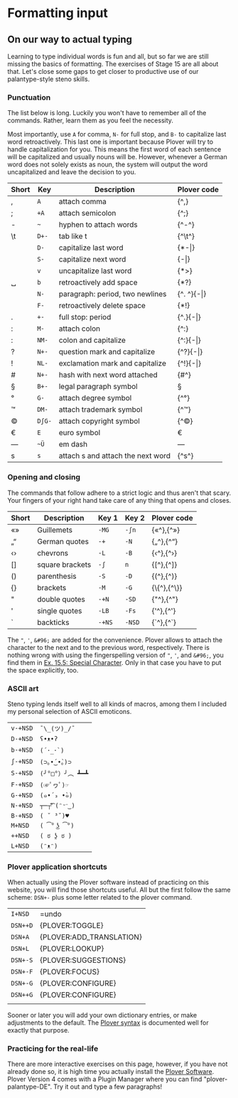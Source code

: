 # Formatting input

## On our way to actual typing

Learning to type individual words is fun and all, but so far we are still missing the basics of formatting.
The exercises of Stage 15 are all about that.
Let's close some gaps to get closer to productive use of our palantype-style steno skills.

### Punctuation

The list below is long. Luckily you won't have to remember all of the commands.
Rather, learn them as you feel the necessity.

Most importantly, use `A` for comma, `N-` for full stop, and `B-` to capitalize last word retroactively.
This last one is important because Plover will try to handle capitalization for you.
This means the first word of each sentence will be capitalized and usually nouns will be.
However, whenever a German word does not solely exists as noun,
the system will output the word uncapitalized and leave the decision to you.

| Short | Key    | Description                       | Plover code     |
|-------|--------|-----------------------------------|-----------------|
| ,     | `A   ` | attach comma                      | {^,}            |
| ;     | `+A  ` | attach semicolon                  | {^;}            |
| -     | `~   ` | hyphen to attach words            | {&Hat;-&Hat;}           |
| \\t   | `D+- ` | tab like t                        | {&Hat;\t&Hat;}          |
|       | `D-  ` | capitalize last word              | {\*-&#124;}     |
|       | `S-  ` | capitalize next word              | {-&#124;}       |
|       | `v   ` | uncapitalize last word            | {\*&gt;}        |
| ␣     | `b   ` | retroactively add space           | {\*?}           |
|       | `N-  ` | paragraph: period, two newlines   | {^. ^}{-&#124;} |
|       | `F-  ` | retroactively delete space        | {*!}            |
| .     | `+-  ` | full stop: period                 | {^.}{-&#124;}   |
| :     | `M-  ` | attach colon                      | {^:}            |
| :     | `NM- ` | colon and capitalize              | {^:}{-&#124;}   |
| ?     | `N+- ` | question mark and capitalize      | {^?}{-&#124;}   |
| !     | `NL- ` | exclamation mark and capitalize   | {^!}{-&#124;}   |
| #     | `N+- ` | hash with next word attached      | {\#^}           |
| §     | `B+- ` | legal paragraph symbol            | §               |
| °     | `G-  ` | attach degree symbol              | {^°}            |
| ™     | `DM- ` | attach trademark symbol           | {^™}            |
| ©     | `DʃG-` | attach copyright symbol           | {^©}            |
| €     | `E   ` | euro symbol                       | €               |
| —     | `~Ü  ` | em dash                           | —               |
| s     | `s   ` | attach s and attach the next word | {^s^}           |

### Opening and closing

The commands that follow adhere to a strict logic and thus aren't that scary.
Your fingers of your right hand take care of any thing that opens and closes.

| Short | Description     | Key 1   | Key 2 | Plover code           |
|-------|-----------------|---------|-------|-----------------------|
| «»    | Guillemets      | `-MG `  | `-ʃn` | {«&Hat;},{&Hat;»}     |
| „“    | German quotes   | `-+`    | `-N`  | {„&Hat;},{&Hat;“}     |
| ‹›    | chevrons        | `-L`    | `-B`  | {‹&Hat;},{&Hat;›}     |
| []    | square brackets | `-ʃ`    | `n`   | {[&Hat;},{&Hat;]}     |
| ()    | parenthesis     | `-S`    | `-D`  | {(&Hat;},{&Hat;)}     |
| {}    | brackets        | `-M`    | `-G`  | {\\{&Hat;},{&Hat;\\}} |
| "     | double quotes   | `-+N`   | `-SD` | {"&Hat;},{&Hat;"}     |
| '     | single quotes   | `-LB`   | `-Fs` | {'&Hat;},{&Hat;'}     |
| &#96; | backticks       | `-+NS`  | `-NSD`| {&#96;&Hat;},{&Hat;&#96;}     |

The `"`, `'`, `&#96;` are added for the convenience.
Plover allows to attach the character to the next and to the previous word, respectively.
There is nothing wrong with using the fingerspelling version of `"`, `'`, and `&#96;`,
you find them in [Ex. 15.5: Special Character](SystemDE/TextEN/57).
Only in that case you have to put the space explicitly, too.

### ASCII art

Steno typing lends itself well to all kinds of macros,
among them I included my personal selection of ASCII emoticons.

|         |               |
|---------|---------------|
| `v-+NSD` | `¯\_(ツ)_/¯`     |
| `D-+NSD` | `ʕ•ᴥ•ʔ`         |
| `b-+NSD` | ```(´･_･`)```       |
| `ʃ-+NSD` | `(⊃｡•́‿•̀｡)⊃`   |
| `S-+NSD` | `(╯°□°）╯︵ ┻━┻`  |
| `F-+NSD` | `(☞ﾟヮﾟ)☞`       |
| `G-+NSD` | `(๑•́ ₃ •̀๑)`   |
| `N-+NSD` | `┬─┬⃰͡ (ᵔᵕᵔ͜ )` |
| `B-+NSD` | `( ˘ ³˘)♥`      |
| `M+NSD` | `( ͡° ͜ʖ ͡°)`   |
| `++NSD` | `( ಠ ʖ̯ ಠ )`    |
| `L+NSD` | `(ᵔᴥᵔ)`         |

### Plover application shortcuts

When actually using the Plover software instead of practicing on this website,
you will find those shortcuts useful.
All but the first follow the same scheme: `DSN+-` plus some letter related to the plover command.

|          |                          |
|----------|--------------------------|
| `I+NSD`  | =undo                    |
| `DSN++D` | {PLOVER:TOGGLE}          |
| `DSN+A`  | {PLOVER:ADD_TRANSLATION} |
| `DSN+L`  | {PLOVER:LOOKUP}          |
| `DSN+-S` | {PLOVER:SUGGESTIONS}     |
| `DSN+-F` | {PLOVER:FOCUS}           |
| `DSN+-G` | {PLOVER:CONFIGURE}       |
| `DSN++G` | {PLOVER:CONFIGURE}       |
|          |                          |

Sooner or later you will add your own dictionary entries, or make adjustments to the default.
The [Plover syntax](https://github.com/openstenoproject/plover/wiki/Dictionary-Format)
is documented well for exactly that purpose.

### Practicing for the real-life

There are more interactive exercises on this page, however, if you have not already done so,
it is high time you actually install the
[Plover Software](https://github.com/openstenoproject/plover/releases/tag/v4.0.0.dev10).
Plover Version 4 comes with a Plugin Manager where you can find "plover-palantype-DE".
Try it out and type a few paragraphs!
